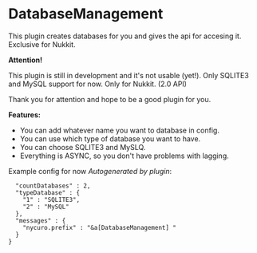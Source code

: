 # DatabaseManagement
This plugin creates databases for you and gives the api for accesing it. Exclusive for Nukkit.


**Attention!**

This plugin is still in development and it's not usable (yet!).
Only SQLITE3 and MySQL support for now.
Only for Nukkit. (2.0 API)

Thank you for attention and hope to be a good plugin for you.

**Features:**

* You can add whatever name you want to database in config.
* You can use which type of database you want to have.
* You can choose SQLITE3 and MySLQ.
* Everything is ASYNC, so you don't have problems with lagging.

Example config for now *Autogenerated by plugin*:
```{
  "countDatabases" : 2,
  "typeDatabase" : {
    "1" : "SQLITE3",
    "2" : "MySQL"
  },
  "messages" : {
    "nycuro.prefix" : "&a[DatabaseManagement] "
  }
}
```